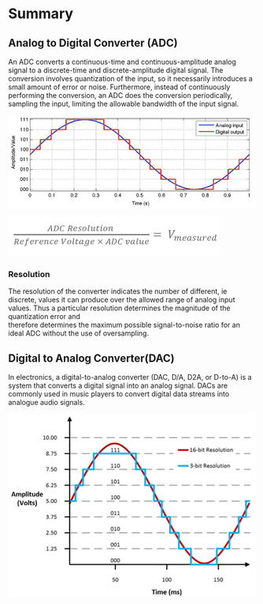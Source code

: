 # Summary 

## Analog to Digital Converter (ADC)

An ADC converts a continuous-time and continuous-amplitude analog signal to a discrete-time and discrete-amplitude digital signal. The conversion involves quantization of the input, so it necessarily introduces a small amount of error or noise. Furthermore, instead of continuously performing the conversion, an ADC does the conversion periodically, 
sampling the input, limiting the allowable bandwidth of the input signal. 

![lol](assignments/Assets/0418_adc_signal_2.png)

![lo](assignments/Assets/Screenshot_from_2019-06-20_14-47-28.png)

### Resolution

The resolution of the converter indicates the number of different, ie discrete, values it can produce over the allowed range of analog input values. Thus a particular resolution determines the magnitude of the quantization error and \
therefore determines the maximum possible signal-to-noise ratio for an ideal ADC without the use of oversampling.



## Digital to Analog Converter(DAC)

In electronics, a digital-to-analog converter (DAC, D/A, D2A, or D-to-A) is a system that converts a digital signal into an analog signal.
DACs are commonly used in music players to convert digital data streams into analogue audio signals.

![Dac](assignments/Assets/dac.jpg)